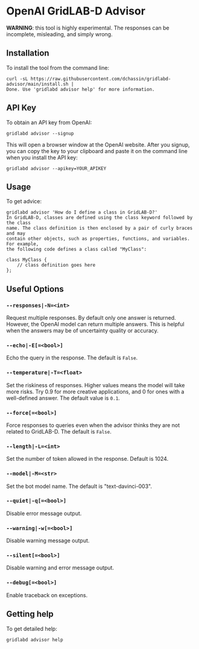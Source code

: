 # OpenAI GridLAB-D Advisor

**WARNING**: this tool is highly experimental. The responses can be incomplete, misleading, and simply wrong.

## Installation

To install the tool from the command line:

~~~
curl -sL https://raw.githubusercontent.com/dchassin/gridlabd-advisor/main/install.sh | 
Done. Use 'gridlabd advisor help' for more information.
~~~

## API Key

To obtain an API key from OpenAI:

~~~
gridlabd advisor --signup
~~~

This will open a browser window at the OpenAI website. After you signup, you can copy the key to your clipboard and paste it on the command line when you install the API key:

~~~
gridlabd advisor --apikey=YOUR_APIKEY
~~~

## Usage

To get advice:

~~~
gridlabd advisor 'How do I define a class in GridLAB-D?'
In GridLAB-D, classes are defined using the class keyword followed by the class 
name. The class definition is then enclosed by a pair of curly braces and may 
contain other objects, such as properties, functions, and variables. For example, 
the following code defines a class called "MyClass":

class MyClass {
    // class definition goes here
};
~~~

## Useful Options

### `--responses|-N=<int>`

Request multiple responses. By default only one answer is returned. However, the OpenAI model can return multiple answers. This is helpful when the answers may be of uncertainty quality or accuracy.

### `--echo|-E[=<bool>]`

Echo the query in the response. The default is `False`.

### `--temperature|-T=<float>`  

Set the riskiness of responses.  Higher values means the model will take more risks. Try 0.9 for more creative applications, and 0 for ones with a well-defined answer. The default value is `0.1`.

### `--force[=<bool>]`

Force responses to queries even when the advisor thinks they are not related to GridLAB-D. The default is `False`.

### `--length|-L=<int>`

Set the number of token allowed in the response. Default is 1024.

### `--model|-M=<str>`

Set the bot model name. The default is "text-davinci-003".

### `--quiet|-q[=<bool>]`

Disable error message output.

### `--warning|-w[=<bool>]`

Disable warning message output.

### `--silent[=<bool>]`

Disable warning and error message output.

### `--debug[=<bool>]`

Enable traceback on exceptions.

## Getting help

To get detailed help:

~~~
gridlabd advisor help
~~~
